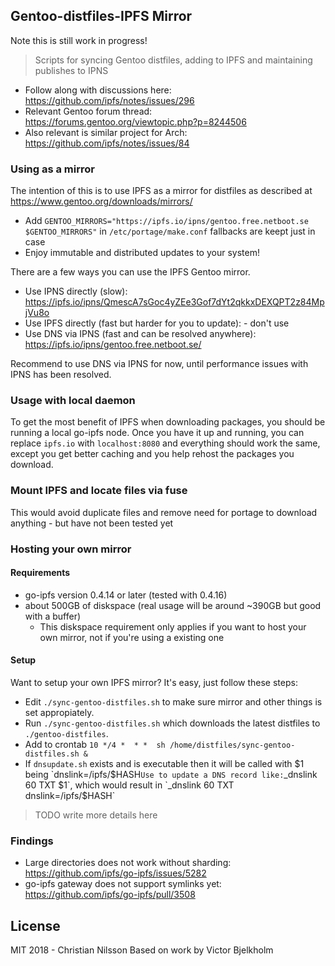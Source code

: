 ## Gentoo-distfiles-IPFS Mirror
Note this is still work in progress!
> Scripts for syncing Gentoo distfiles, adding to IPFS and maintaining publishes to IPNS

- Follow along with discussions here: https://github.com/ipfs/notes/issues/296
- Relevant Gentoo forum thread: https://forums.gentoo.org/viewtopic.php?p=8244506
- Also relevant is similar project for Arch: https://github.com/ipfs/notes/issues/84

### Using as a mirror

The intention of this is to use IPFS as a mirror for distfiles as described at https://www.gentoo.org/downloads/mirrors/

- Add `GENTOO_MIRRORS="https://ipfs.io/ipns/gentoo.free.netboot.se $GENTOO_MIRRORS"` in `/etc/portage/make.conf` fallbacks are keept just in case
- Enjoy immutable and distributed updates to your system!

There are a few ways you can use the IPFS Gentoo mirror.

- Use IPNS directly (slow): https://ipfs.io/ipns/QmescA7sGoc4yZEe3Gof7dYt2qkkxDEXQPT2z84MpjVu8o
- Use IPFS directly (fast but harder for you to update): - don't use
- Use DNS via IPNS (fast and can be resolved anywhere): https://ipfs.io/ipns/gentoo.free.netboot.se/

Recommend to use DNS via IPNS for now, until performance issues with IPNS has been resolved.

### Usage with local daemon

To get the most benefit of IPFS when downloading packages, you should be running
a local go-ipfs node. Once you have it up and running, you can replace `ipfs.io`
with `localhost:8080` and everything should work the same, except you get better
caching and you help rehost the packages you download.

### Mount IPFS and locate files via fuse

This would avoid duplicate files and remove need for portage to download anything - but have not been tested yet

### Hosting your own mirror

#### Requirements

- go-ipfs version 0.4.14 or later (tested with 0.4.16)
- about 500GB of diskspace (real usage will be around ~390GB but good with a buffer)
  - This diskspace requirement only applies if you want to host your own mirror, not if you're using a existing one

#### Setup

Want to setup your own IPFS mirror? It's easy, just follow these steps:

- Edit `./sync-gentoo-distfiles.sh` to make sure mirror and other things is set appropiately.
- Run `./sync-gentoo-distfiles.sh` which downloads the latest distfiles
  to `./gentoo-distfiles`.
- Add to crontab `10 */4 *  * *  sh /home/distfiles/sync-gentoo-distfiles.sh &`
- If `dnsupdate.sh` exists and is executable then it will be called with $1 being `dnslink=/ipfs/$HASH`
  Use to update a DNS record like: `_dnslink 60 TXT $1`,
  which would result in `_dnslink 60 TXT dnslink=/ipfs/$HASH`

> TODO write more details here

### Findings

- Large directories does not work without sharding: https://github.com/ipfs/go-ipfs/issues/5282
- go-ipfs gateway does not support symlinks yet: https://github.com/ipfs/go-ipfs/pull/3508

## License

MIT 2018 - Christian Nilsson
Based on work by Victor Bjelkholm
